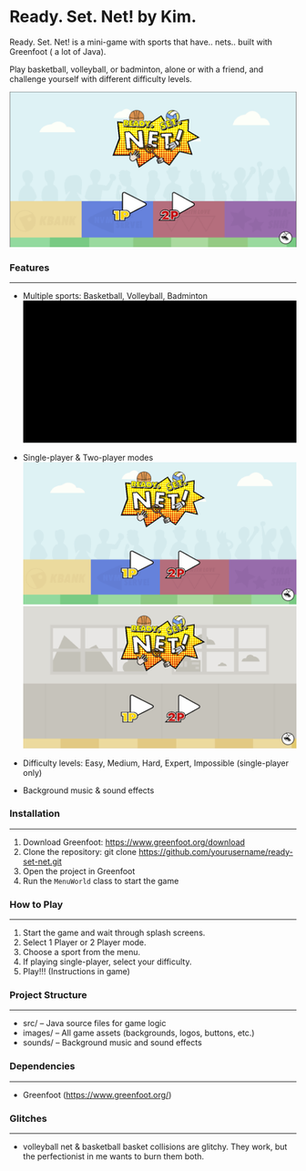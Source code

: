 # Ready. Set. Net! by Kim.

Ready. Set. Net! is a mini-game with sports that have.. nets.. built with Greenfoot ( a lot of Java).

Play basketball, volleyball, or badminton, alone or with a friend, and challenge yourself with different difficulty levels.

![demo img](demo/demo_pause.png)

### Features
--------
- Multiple sports: Basketball, Volleyball, Badminton
![demo gif](demo/demo_menu.gif)
- Single-player & Two-player modes
![demo gif](demo/demo_cpu.gif)
![demo gif](demo/demo_twoplayers.gif)

- Difficulty levels: Easy, Medium, Hard, Expert, Impossible (single-player only)
- Background music & sound effects

### Installation
------------
1. Download Greenfoot: https://www.greenfoot.org/download
2. Clone the repository:
   git clone https://github.com/yourusername/ready-set-net.git
3. Open the project in Greenfoot
4. Run the `MenuWorld` class to start the game

### How to Play
-----------
1. Start the game and wait through splash screens.
2. Select 1 Player or 2 Player mode.
3. Choose a sport from the menu.
4. If playing single-player, select your difficulty.
5. Play!!! (Instructions in game)

### Project Structure
-----------------
- src/ – Java source files for game logic
- images/ – All game assets (backgrounds, logos, buttons, etc.)
- sounds/ – Background music and sound effects

### Dependencies
------------
- Greenfoot (https://www.greenfoot.org/)

### Glitches
-----
- volleyball net & basketball basket collisions are glitchy. They work, but the perfectionist in me wants to burn them both.
